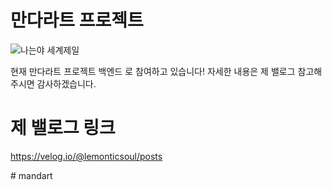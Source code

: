 # 만다라트 프로젝트


![나는야 세계제일](https://github.com/lemonticsoul/madalart/assets/127959482/f3d6511b-57db-4995-9f33-f22dac405e66)

현재 만다라트 프로젝트 백엔드 로 참여하고 있습니다!
자세한 내용은 제 밸로그 참고해주시면 감사하겠습니다.

# 제 밸로그 링크
https://velog.io/@lemonticsoul/posts

#   m a n d a r t  
 